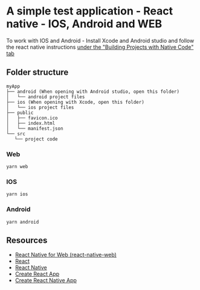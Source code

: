 # A simple test application - React native - IOS, Android and WEB

To work with IOS and Android - Install Xcode and Android studio and follow the react native instructions [under the "Building Projects with Native Code" tab](https://reactnative.dev/docs/environment-setup)

## Folder structure
   
 ```
myApp
├── android (When opening with Android studio, open this folder)
│   └── android project files
├── ios (When opening with Xcode, open this folder)
│   └── ios project files
├── public
│   ├── favicon.ico
│   ├── index.html
│   └── manifest.json
└── src
    └── project code
```


### Web
```yarn web```

### IOS
```yarn ios```

### Android
```yarn android```

## Resources

- [React Native for Web (react-native-web)](https://github.com/necolas/react-native-web)
- [React](https://reactjs.org/)
- [React Native](http://facebook.github.io/react-native/)
- [Create React App](https://github.com/facebook/create-react-app)
- [Create React Native App](https://github.com/react-community/create-react-native-app)
